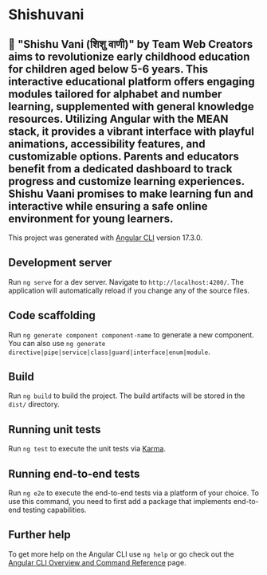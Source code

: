 # Shishuvani
## 	"Shishu Vani (शिशु वाणी)" by Team Web Creators aims to revolutionize early childhood education for children aged below 5-6 years. This interactive educational platform offers engaging modules tailored for alphabet and number learning, supplemented with general knowledge resources. Utilizing Angular with the MEAN stack, it provides a vibrant interface with playful animations, accessibility features, and customizable options. Parents and educators benefit from a dedicated dashboard to track progress and customize learning experiences. Shishu Vaani promises to make learning fun and interactive while ensuring a safe online environment for young learners.

This project was generated with [Angular CLI](https://github.com/angular/angular-cli) version 17.3.0.

## Development server

Run `ng serve` for a dev server. Navigate to `http://localhost:4200/`. The application will automatically reload if you change any of the source files.

## Code scaffolding

Run `ng generate component component-name` to generate a new component. You can also use `ng generate directive|pipe|service|class|guard|interface|enum|module`.

## Build

Run `ng build` to build the project. The build artifacts will be stored in the `dist/` directory.

## Running unit tests

Run `ng test` to execute the unit tests via [Karma](https://karma-runner.github.io).

## Running end-to-end tests

Run `ng e2e` to execute the end-to-end tests via a platform of your choice. To use this command, you need to first add a package that implements end-to-end testing capabilities.

## Further help

To get more help on the Angular CLI use `ng help` or go check out the [Angular CLI Overview and Command Reference](https://angular.io/cli) page.

